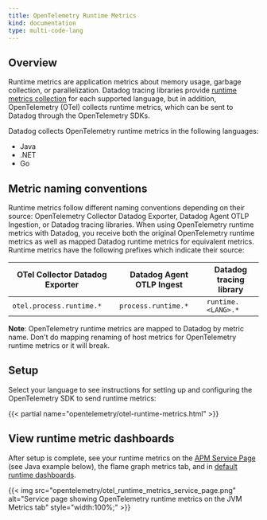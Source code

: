 ```yaml
---
title: OpenTelemetry Runtime Metrics
kind: documentation
type: multi-code-lang
---
```


## Overview

Runtime metrics are application metrics about memory usage, garbage collection, or parallelization. Datadog tracing libraries provide [runtime metrics collection][5] for each supported language, but in addition, OpenTelemetry (OTel) collects runtime metrics, which can be sent to Datadog through the OpenTelemetry SDKs.

Datadog collects OpenTelemetry runtime metrics in the following languages:
- Java
- .NET
- Go

## Metric naming conventions

Runtime metrics follow different naming conventions depending on their source: OpenTelemetry Collector Datadog Exporter, Datadog Agent OTLP Ingestion, or Datadog tracing libraries. When using OpenTelemetry runtime metrics with Datadog, you receive both the original OpenTelemetry runtime metrics as well as mapped Datadog runtime metrics for equivalent metrics. Runtime metrics have the following prefixes which indicate their source:

| OTel Collector Datadog Exporter | Datadog Agent OTLP Ingest |  Datadog tracing library |
| --- | --- | --- |
| `otel.process.runtime.*` | `process.runtime.*` | `runtime.<LANG>.*` |

**Note**: OpenTelemetry runtime metrics are mapped to Datadog by metric name. Don't do mapping renaming of host metrics for OpenTelemetry runtime metrics or it will break.

## Setup

Select your language to see instructions for setting up and configuring the OpenTelemetry SDK to send runtime metrics:

{{< partial name="opentelemetry/otel-runtime-metrics.html" >}}
<br/>

## View runtime metric dashboards

After setup is complete, see your runtime metrics on the [APM Service Page][6] (see Java example below), the flame graph metrics tab, and in [default runtime dashboards][7].

{{< img src="opentelemetry/otel_runtime_metrics_service_page.png" alt="Service page showing OpenTelemetry runtime metrics on the JVM Metrics tab" style="width:100%;" >}}

[5]: /tracing/metrics/runtime_metrics/
[6]: https://app.datadoghq.com/apm/services
[7]: https://app.datadoghq.com/dash/integration/256/jvm-metrics
